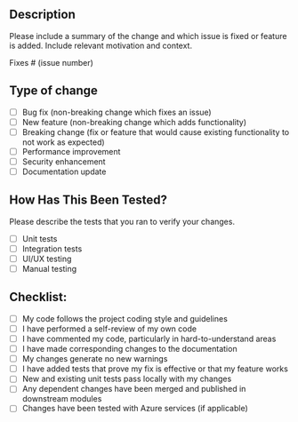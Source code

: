 ## Description
Please include a summary of the change and which issue is fixed or feature is added. Include relevant motivation and context.

Fixes # (issue number)

## Type of change
- [ ] Bug fix (non-breaking change which fixes an issue)
- [ ] New feature (non-breaking change which adds functionality)
- [ ] Breaking change (fix or feature that would cause existing functionality to not work as expected)
- [ ] Performance improvement
- [ ] Security enhancement
- [ ] Documentation update

## How Has This Been Tested?
Please describe the tests that you ran to verify your changes.
- [ ] Unit tests
- [ ] Integration tests
- [ ] UI/UX testing
- [ ] Manual testing

## Checklist:
- [ ] My code follows the project coding style and guidelines
- [ ] I have performed a self-review of my own code
- [ ] I have commented my code, particularly in hard-to-understand areas
- [ ] I have made corresponding changes to the documentation
- [ ] My changes generate no new warnings
- [ ] I have added tests that prove my fix is effective or that my feature works
- [ ] New and existing unit tests pass locally with my changes
- [ ] Any dependent changes have been merged and published in downstream modules
- [ ] Changes have been tested with Azure services (if applicable)
